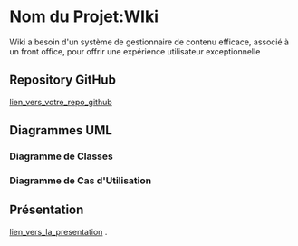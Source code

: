 # Nom du Projet:WIki

Wiki a besoin d'un système de gestionnaire de contenu efficace, associé à un front office, pour offrir une expérience utilisateur exceptionnelle



## Repository GitHub

[lien_vers_votre_repo_github](lien_vers_votre_repo_github)


## Diagrammes UML

### Diagramme de Classes
### Diagramme de Cas d'Utilisation
## Présentation

[lien_vers_la_presentation](lien_vers_la_presentation)
.
